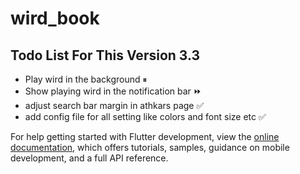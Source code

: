 # wird_book

## Todo List For This Version 3.3

- Play wird in the background ⏸
- Show playing wird in the notification bar ⏩
- adjust search bar margin in athkars page ✅
- add config file for all setting like colors and font size etc ✅

For help getting started with Flutter development, view the
[online documentation](https://docs.flutter.dev/), which offers tutorials,
samples, guidance on mobile development, and a full API reference.
